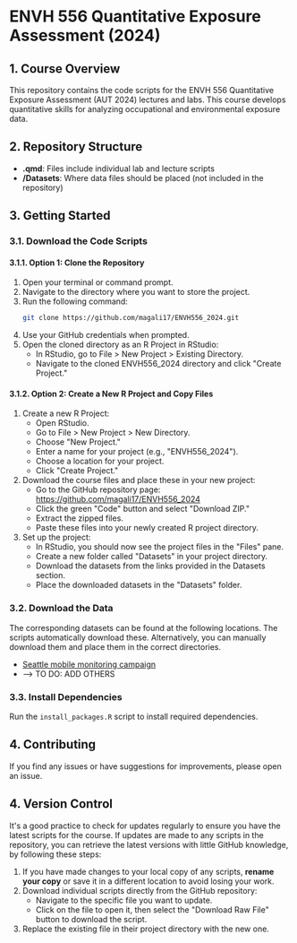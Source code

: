 # ENVH 556 Quantitative Exposure Assessment (2024)

## 1. Course Overview

This repository contains the code scripts for the ENVH 556 Quantitative Exposure Assessment (AUT 2024) lectures and labs. This course develops quantitative skills for analyzing occupational and environmental exposure data.

## 2. Repository Structure

-   **.qmd**: Files include individual lab and lecture scripts
-   **/Datasets**: Where data files should be placed (not included in the repository)

## 3. Getting Started

### 3.1. Download the Code Scripts

#### 3.1.1. Option 1: Clone the Repository

1.  Open your terminal or command prompt.
2.  Navigate to the directory where you want to store the project.
3.  Run the following command: 
    ```bash     
    git clone https://github.com/magali17/ENVH556_2024.git
    ```
4.  Use your GitHub credentials when prompted.
5.  Open the cloned directory as an R Project in RStudio:
    -   In RStudio, go to File \> New Project \> Existing Directory.
    -   Navigate to the cloned ENVH556_2024 directory and click "Create Project."

#### 3.1.2. Option 2: Create a New R Project and Copy Files

1.  Create a new R Project:
    -   Open RStudio.
    -   Go to File \> New Project \> New Directory.
    -   Choose "New Project."
    -   Enter a name for your project (e.g., "ENVH556_2024").
    -   Choose a location for your project.
    -   Click "Create Project."
2.  Download the course files and place these in your new project:
    -   Go to the GitHub repository page: <https://github.com/magali17/ENVH556_2024>
    -   Click the green "Code" button and select "Download ZIP."
    -   Extract the zipped files.
    -   Paste these files into your newly created R project directory.
3.  Set up the project:
    -   In RStudio, you should now see the project files in the "Files" pane.
    -   Create a new folder called "Datasets" in your project directory.
    -   Download the datasets from the links provided in the Datasets section.
    -   Place the downloaded datasets in the "Datasets" folder.

### 3.2. Download the Data

The corresponding datasets can be found at the following locations. The scripts automatically download these. Alternatively, you can manually download them and place them in the correct directories. 

-   [Seattle mobile monitoring campaign](https://zenodo.org/records/13761282)
-   --\> TO DO: ADD OTHERS

### 3.3. Install Dependencies

Run the `install_packages.R` script to install required dependencies.

## 4. Contributing

If you find any issues or have suggestions for improvements, please open an issue.

## 4. Version Control

It's a good practice to check for updates regularly to ensure you have the latest scripts for the course. If updates are made to any scripts in the repository, you can retrieve the latest versions with little GitHub knowledge, by following these steps:

1. If you have made changes to your local copy of any scripts, **rename your copy** or save it in a different location to avoid losing your work.
2. Download individual scripts directly from the GitHub repository:
     - Navigate to the specific file you want to update.
     - Click on the file to open it, then select the "Download Raw File" button to download the script.
3. Replace the existing file in their project directory with the new one.

